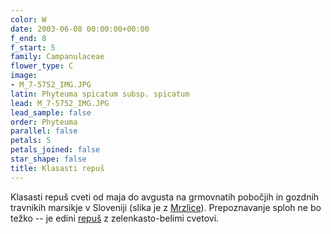 ```yaml
---
color: W
date: 2003-06-08 00:00:00+00:00
f_end: 8
f_start: 5
family: Campanulaceae
flower_type: C
image:
- M_7-5752_IMG.JPG
latin: Phyteuma spicatum subsp. spicatum
lead: M_7-5752_IMG.JPG
lead_sample: false
order: Phyteuma
parallel: false
petals: 5
petals_joined: false
star_shape: false
title: Klasasti repuš
---
```

Klasasti repuš cveti od maja do avgusta na grmovnatih pobočjih in gozdnih travnikih marsikje v Sloveniji (slika je z [Mrzlice](../../hikes/mrzlica)). Prepoznavanje sploh ne bo težko -- je edini [repuš](../genus/phyteuma) z zelenkasto-belimi cvetovi.

